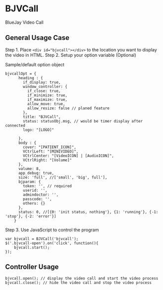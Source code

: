 # BJVCall
BlueJay Video Call

## General Usage Case
Step 1. Place `<div id="bjvcall"></div>` to the location you want to display the video in HTML.
Step 2. Setup your option variable (Optional)

Sample/default option object

```
bjvcallOpt = {
      heading : {
        if_display: true,
        window_controller: {
          if_close: true,
          if_minimize: true,
          if_maximize: true,
          allow_move: true,
          allow_resize: false // planed feature
        },
        title: "BJVCall",
        status: statusObj.msg, // would be timer display after connected
        logo: "[LOGO]"

      },
      body : {
        cover: "[PATIENT_ICON]",
        VCtrlLeft: "[MINIVIDEO]",
        VCtrlCenter: "[VideoICON] | [AudioICON]",
        VCtrlRight: "[Volume]"
      },
      valume: 8,
      app_debug: true,
      size: 'full', //['small', 'big', full'],
      bjparam: {
        token: '', // required
        userid: '',
        admindoctor: '',
        passcode: '',
        others: {}
      },
      status: 0, //[{0: 'init status, nothing'}, {1: 'running'}, {-1: 'stop'}, {-2: 'error'}]
    }
```

Step 3. Use JavaScript to control the program

```
var bjvcall = BJVCall('bjvcall');
$('.bjvcall-open').on('click', function(){
    bjvcall.start();
});
```

## Controller Usage
```
bjvcall.open(); // display the video call and start the video process
bjvcall.close(); // hide the video call and stop the video process
```
